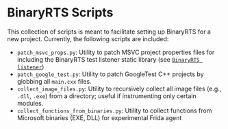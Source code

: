 # BinaryRTS Scripts

This collection of scripts is meant to facilitate setting up BinaryRTS for a new project. Currently, the following
scripts are included:

- `patch_msvc_props.py`: Utility to patch MSVC project properties files for including the BinaryRTS test listener static
  library (see [`BinaryRTS listener`](../binaryrts/listener))
- `patch_google_test.py`: Utility to patch GoogleTest C++ projects by globbing all `main.cxx` files.
- `collect_image_files.py`: Utility to recursively collect all image files (e.g., `.dll`, `.exe`) from a directory;
  useful if instrumenting only certain modules.
- `collect_functions_from_binaries.py`: Utility to collect functions from Microsoft binaries (EXE, DLL) for experimental Frida agent
